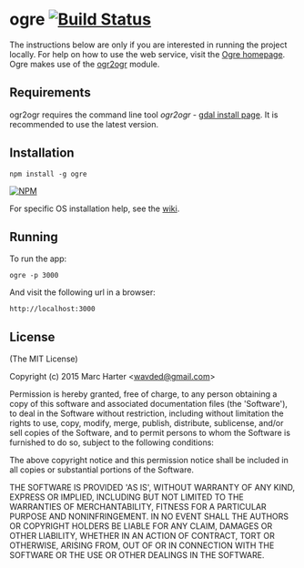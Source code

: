 # ogre [![Build Status](https://jenkins.adc4gis.com/buildStatus/icon?job=ogre)](https://jenkins.adc4gis.com/job/ogre/)

The instructions below are only if you are interested in running the project locally.  For help on how to use the web service, visit the [Ogre homepage](http://ogre.adc4gis.com).  Ogre makes use of the [ogr2ogr](https://github.com/wavded/ogr2ogr) module.

## Requirements

ogr2ogr requires the command line tool *ogr2ogr* - [gdal install page](http://trac.osgeo.org/gdal/wiki/DownloadingGdalBinaries).
It is recommended to use the latest version.

## Installation

    npm install -g ogre

[![NPM](https://nodei.co/npm/ogre.png?downloads=true)](https://nodei.co/npm/ogre)

For specific OS installation help, see the [wiki](https://github.com/wavded/ogre/wiki).

## Running

To run the app:

    ogre -p 3000

And visit the following url in a browser:

    http://localhost:3000

## License

(The MIT License)

Copyright (c) 2015 Marc Harter &lt;wavded@gmail.com&gt;

Permission is hereby granted, free of charge, to any person obtaining
a copy of this software and associated documentation files (the
'Software'), to deal in the Software without restriction, including
without limitation the rights to use, copy, modify, merge, publish,
distribute, sublicense, and/or sell copies of the Software, and to
permit persons to whom the Software is furnished to do so, subject to
the following conditions:

The above copyright notice and this permission notice shall be
included in all copies or substantial portions of the Software.

THE SOFTWARE IS PROVIDED 'AS IS', WITHOUT WARRANTY OF ANY KIND,
EXPRESS OR IMPLIED, INCLUDING BUT NOT LIMITED TO THE WARRANTIES OF
MERCHANTABILITY, FITNESS FOR A PARTICULAR PURPOSE AND NONINFRINGEMENT.
IN NO EVENT SHALL THE AUTHORS OR COPYRIGHT HOLDERS BE LIABLE FOR ANY
CLAIM, DAMAGES OR OTHER LIABILITY, WHETHER IN AN ACTION OF CONTRACT,
TORT OR OTHERWISE, ARISING FROM, OUT OF OR IN CONNECTION WITH THE
SOFTWARE OR THE USE OR OTHER DEALINGS IN THE SOFTWARE.

